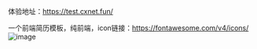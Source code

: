 体验地址：https://test.cxnet.fun/

一个前端简历模板，纯前端，icon链接：https://fontawesome.com/v4/icons/
![image](https://free2.yunpng.top/2024/10/15/670e5b33ead30.png)
